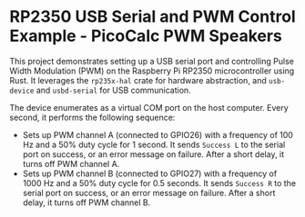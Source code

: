 # RP2350 USB Serial and PWM Control Example - PicoCalc PWM Speakers

This project demonstrates setting up a USB serial port and controlling Pulse Width Modulation (PWM) on the Raspberry Pi RP2350 microcontroller using Rust. It leverages the `rp235x-hal` crate for hardware abstraction, and `usb-device` and `usbd-serial` for USB communication.

The device enumerates as a virtual COM port on the host computer. Every second, it performs the following sequence:
- Sets up PWM channel A (connected to GPIO26) with a frequency of 100 Hz and a 50% duty cycle for 1 second. It sends `Success L` to the serial port on success, or an error message on failure. After a short delay, it turns off PWM channel A.
- Sets up PWM channel B (connected to GPIO27) with a frequency of 1000 Hz and a 50% duty cycle for 0.5 seconds. It sends `Success R` to the serial port on success, or an error message on failure. After a short delay, it turns off PWM channel B.